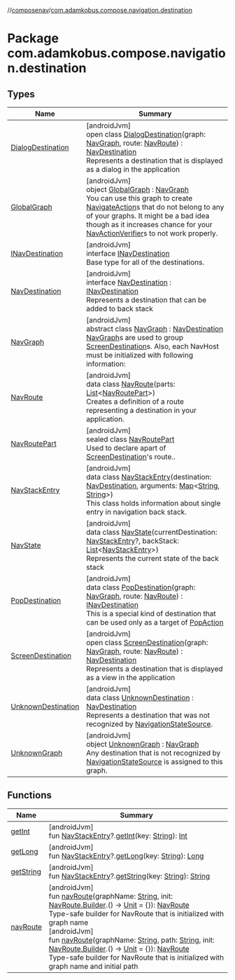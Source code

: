 //[composenav](../../index.md)/[com.adamkobus.compose.navigation.destination](index.md)

# Package com.adamkobus.compose.navigation.destination

## Types

| Name | Summary |
|---|---|
| [DialogDestination](-dialog-destination/index.md) | [androidJvm]<br>open class [DialogDestination](-dialog-destination/index.md)(graph: [NavGraph](-nav-graph/index.md), route: [NavRoute](-nav-route/index.md)) : [NavDestination](-nav-destination/index.md)<br>Represents a destination that is displayed as a dialog in the application |
| [GlobalGraph](-global-graph/index.md) | [androidJvm]<br>object [GlobalGraph](-global-graph/index.md) : [NavGraph](-nav-graph/index.md)<br>You can use this graph to create [NavigateAction](../com.adamkobus.compose.navigation.action/-navigate-action/index.md)s that do not belong to any of your graphs. It might be a bad idea though as it increases chance for your [NavActionVerifier](../com.adamkobus.compose.navigation/-nav-action-verifier/index.md)s to not work properly. |
| [INavDestination](-i-nav-destination/index.md) | [androidJvm]<br>interface [INavDestination](-i-nav-destination/index.md)<br>Base type for all of the destinations. |
| [NavDestination](-nav-destination/index.md) | [androidJvm]<br>interface [NavDestination](-nav-destination/index.md) : [INavDestination](-i-nav-destination/index.md)<br>Represents a destination that can be added to back stack |
| [NavGraph](-nav-graph/index.md) | [androidJvm]<br>abstract class [NavGraph](-nav-graph/index.md) : [NavDestination](-nav-destination/index.md)<br>[NavGraph](-nav-graph/index.md)s are used to group [ScreenDestination](-screen-destination/index.md)s. Also, each NavHost must be initialized with following information: |
| [NavRoute](-nav-route/index.md) | [androidJvm]<br>data class [NavRoute](-nav-route/index.md)(parts: [List](https://kotlinlang.org/api/latest/jvm/stdlib/kotlin.collections/-list/index.html)&lt;[NavRoutePart](-nav-route-part/index.md)&gt;)<br>Creates a definition of a route representing a destination in your application. |
| [NavRoutePart](-nav-route-part/index.md) | [androidJvm]<br>sealed class [NavRoutePart](-nav-route-part/index.md)<br>Used to declare apart of [ScreenDestination](-screen-destination/index.md)'s route.. |
| [NavStackEntry](-nav-stack-entry/index.md) | [androidJvm]<br>data class [NavStackEntry](-nav-stack-entry/index.md)(destination: [NavDestination](-nav-destination/index.md), arguments: [Map](https://kotlinlang.org/api/latest/jvm/stdlib/kotlin.collections/-map/index.html)&lt;[String](https://kotlinlang.org/api/latest/jvm/stdlib/kotlin/-string/index.html), [String](https://kotlinlang.org/api/latest/jvm/stdlib/kotlin/-string/index.html)&gt;)<br>This class holds information about single entry in navigation back stack. |
| [NavState](-nav-state/index.md) | [androidJvm]<br>data class [NavState](-nav-state/index.md)(currentDestination: [NavStackEntry](-nav-stack-entry/index.md)?, backStack: [List](https://kotlinlang.org/api/latest/jvm/stdlib/kotlin.collections/-list/index.html)&lt;[NavStackEntry](-nav-stack-entry/index.md)&gt;)<br>Represents the current state of the back stack |
| [PopDestination](-pop-destination/index.md) | [androidJvm]<br>data class [PopDestination](-pop-destination/index.md)(graph: [NavGraph](-nav-graph/index.md), route: [NavRoute](-nav-route/index.md)) : [INavDestination](-i-nav-destination/index.md)<br>This is a special kind of destination that can be used only as a target of [PopAction](../com.adamkobus.compose.navigation.action/-pop-action/index.md) |
| [ScreenDestination](-screen-destination/index.md) | [androidJvm]<br>open class [ScreenDestination](-screen-destination/index.md)(graph: [NavGraph](-nav-graph/index.md), route: [NavRoute](-nav-route/index.md)) : [NavDestination](-nav-destination/index.md)<br>Represents a destination that is displayed as a view in the application |
| [UnknownDestination](-unknown-destination/index.md) | [androidJvm]<br>data class [UnknownDestination](-unknown-destination/index.md) : [NavDestination](-nav-destination/index.md)<br>Represents a destination that was not recognized by [NavigationStateSource](../com.adamkobus.compose.navigation/-navigation-state-source/index.md). |
| [UnknownGraph](-unknown-graph/index.md) | [androidJvm]<br>object [UnknownGraph](-unknown-graph/index.md) : [NavGraph](-nav-graph/index.md)<br>Any destination that is not recognized by [NavigationStateSource](../com.adamkobus.compose.navigation/-navigation-state-source/index.md) is assigned to this graph. |

## Functions

| Name | Summary |
|---|---|
| [getInt](get-int.md) | [androidJvm]<br>fun [NavStackEntry](-nav-stack-entry/index.md)?.[getInt](get-int.md)(key: [String](https://kotlinlang.org/api/latest/jvm/stdlib/kotlin/-string/index.html)): [Int](https://kotlinlang.org/api/latest/jvm/stdlib/kotlin/-int/index.html) |
| [getLong](get-long.md) | [androidJvm]<br>fun [NavStackEntry](-nav-stack-entry/index.md)?.[getLong](get-long.md)(key: [String](https://kotlinlang.org/api/latest/jvm/stdlib/kotlin/-string/index.html)): [Long](https://kotlinlang.org/api/latest/jvm/stdlib/kotlin/-long/index.html) |
| [getString](get-string.md) | [androidJvm]<br>fun [NavStackEntry](-nav-stack-entry/index.md)?.[getString](get-string.md)(key: [String](https://kotlinlang.org/api/latest/jvm/stdlib/kotlin/-string/index.html)): [String](https://kotlinlang.org/api/latest/jvm/stdlib/kotlin/-string/index.html) |
| [navRoute](nav-route.md) | [androidJvm]<br>fun [navRoute](nav-route.md)(graphName: [String](https://kotlinlang.org/api/latest/jvm/stdlib/kotlin/-string/index.html), init: [NavRoute.Builder](-nav-route/-builder/index.md).() -&gt; [Unit](https://kotlinlang.org/api/latest/jvm/stdlib/kotlin/-unit/index.html) = {}): [NavRoute](-nav-route/index.md)<br>Type-safe builder for NavRoute that is initialized with graph name<br>[androidJvm]<br>fun [navRoute](nav-route.md)(graphName: [String](https://kotlinlang.org/api/latest/jvm/stdlib/kotlin/-string/index.html), path: [String](https://kotlinlang.org/api/latest/jvm/stdlib/kotlin/-string/index.html), init: [NavRoute.Builder](-nav-route/-builder/index.md).() -&gt; [Unit](https://kotlinlang.org/api/latest/jvm/stdlib/kotlin/-unit/index.html) = {}): [NavRoute](-nav-route/index.md)<br>Type-safe builder for NavRoute that is initialized with graph name and initial path |
